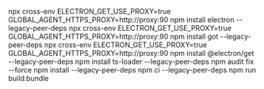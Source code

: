 npx cross-env ELECTRON_GET_USE_PROXY=true GLOBAL_AGENT_HTTPS_PROXY=http://proxy:90 npm install electron --legacy-peer-deps
npx cross-env ELECTRON_GET_USE_PROXY=true GLOBAL_AGENT_HTTPS_PROXY=http://proxy:90 npm install got --legacy-peer-deps
npx cross-env ELECTRON_GET_USE_PROXY=true GLOBAL_AGENT_HTTPS_PROXY=http://proxy:90 npm install @electron/get  --legacy-peer-deps
npm install ts-loader --legacy-peer-deps
npm audit fix --force
npm install --legacy-peer-deps
npm ci --legacy-peer-deps
npm run build:bundle

